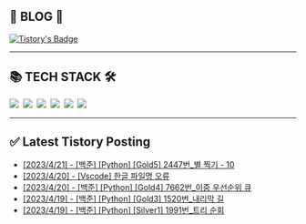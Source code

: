 
<div class='blog' align='left'>
  <h2> 📖 BLOG 📖 </h2>

[![Tistory's Badge](https://github-readme-tistory-card.vercel.app/api/badge?name=준성`s블로그&theme=kakao)](https://dev-wnstjd.tistory.com)

</div>
<hr>
<div class='tech-stack' align='left'>
  <h2> 📚 TECH STACK 🛠 </h2>
  <span stye="">
  <img src="https://img.shields.io/badge/python-3776AB?style=for-the-badge&logo=python&logoColor=white">&nbsp
  <img src="https://img.shields.io/badge/node.js-339933?style=for-the-badge&logo=Node.js&logoColor=white">&nbsp
  <img src="https://img.shields.io/badge/mysql-4479A1?style=for-the-badge&logo=mysql&logoColor=white">&nbsp
  <img src="https://img.shields.io/badge/github-181717?style=for-the-badge&logo=github&logoColor=white">&nbsp
  <img src="https://img.shields.io/badge/javascript-F7DF1E?style=for-the-badge&logo=javascript&logoColor=black">&nbsp
  <img src="https://img.shields.io/badge/amazonaws-232F3E?style=for-the-badge&logo=amazonaws&logoColor=white">&nbsp
  </span>
<hr>

## ✅ Latest Tistory Posting<div class=blog-post text-align='left'>
 - [[2023/4/21] - [백준] [Python] [Gold5] 2447번_별 찍기 - 10](https://dev-wnstjd.tistory.com/395)
 - [[2023/4/20] - [Vscode] 한글 파일명 오류](https://dev-wnstjd.tistory.com/394)
 - [[2023/4/20] - [백준] [Python] [Gold4] 7662번_이중 우선순위 큐](https://dev-wnstjd.tistory.com/393)
 - [[2023/4/19] - [백준] [Python] [Gold3] 1520번_내리막 길](https://dev-wnstjd.tistory.com/392)
 - [[2023/4/19] - [백준] [Python] [Silver1] 1991번_트리 순회](https://dev-wnstjd.tistory.com/390)

</div>
</div>
